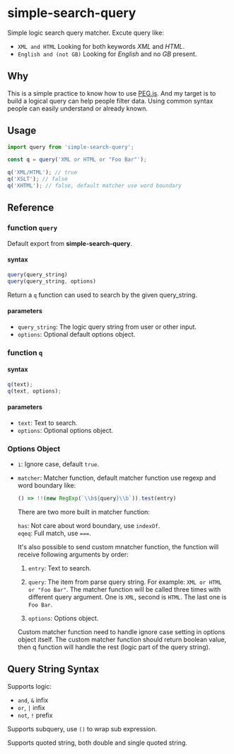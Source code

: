 # simple-search-query

Simple logic search query matcher. Excute query like:

* `XML and HTML` Looking for both keywords *XML* and *HTML*.
* `English and (not GB)` Looking for *English* and no *GB* present.

## Why

This is a simple practice to know how to use [PEG.js][]. And my target is to build a logical query can help people filter data. Using common syntax people can easily understand or already known.

## Usage

```js
import query from 'simple-search-query';

const q = query('XML or HTML or "Foo Bar"');

q('XML/HTML'); // true
q('XSLT'); // false
q('XHTML'); // false, default matcher use word boundary
```

## Reference

### function `query`

Default export from **simple-search-query**.

#### syntax

```js
query(query_string)
query(query_string, options)
```

Return a `q` function can used to search by the given query_string.

#### parameters

*   `query_string`: The logic query string from user or other input.
*   `options`: Optional default options object.

### function `q`

#### syntax

```js
q(text);
q(text, options);

```

#### parameters

*   `text`: Text to search.  
*   `options`: Optional options object.

### Options Object

*   `i`: Ignore case, default `true`.  
*   `matcher`: Matcher function, default matcher function use regexp and word boundary like:

    ```js
    () => !!(new RegExp(`\\b${query}\\b`)).test(entry)
    ```
   
    There are two more built in matcher function:
    
    `has`: Not care about word boundary, use `indexOf`.  
    `eqeq`: Full match, use `===`.
   
    It's also possible to send custom mnatcher function, the function will receive following arguments by order:

    1.  `entry`: Text to search.
    2.  `query`: The item from parse query string. For example: `XML or HTML or "Foo Bar"`. The matcher function will be called three times
        with different query argument. One is `XML`, second is `HTML`. The last one is `Foo Bar`.
        
    3.  `options`: Options object.

    Custom matcher function need to handle ignore case setting in options object itself.
    The custom matcher function should return boolean value, then q function will handle the rest (logic part of the query string).


## Query String Syntax

Supports logic:

* `and`, `&` infix
* `or`, `|` infix
* `not`, `!` prefix

Supports subquery, use `()` to wrap sub expression.

Supports quoted string, both double and single quoted string.

[PEG.js]:https://pegjs.org/
